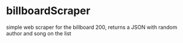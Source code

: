 # billboardScraper
simple web scraper for the billboard 200, returns a JSON with random author and song on the list
